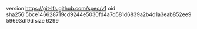 version https://git-lfs.github.com/spec/v1
oid sha256:5bce146628719cd9244e5030fd4a7d581d6839a2b4d1a3eab852ee959693df9d
size 6299
